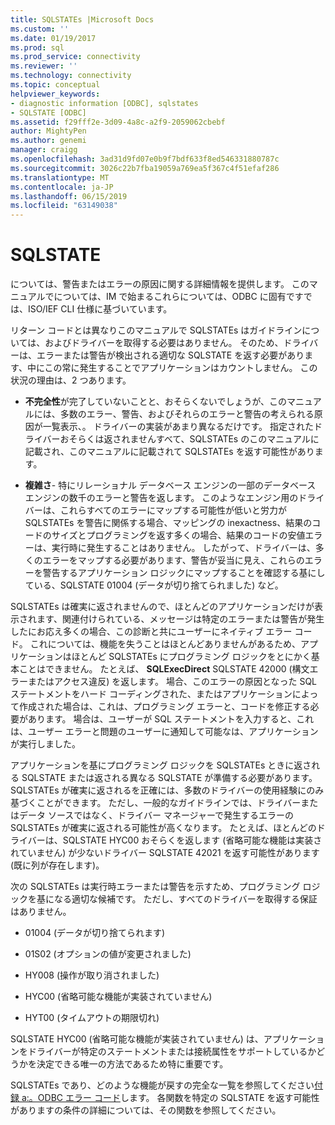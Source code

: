 ```yaml
---
title: SQLSTATEs |Microsoft Docs
ms.custom: ''
ms.date: 01/19/2017
ms.prod: sql
ms.prod_service: connectivity
ms.reviewer: ''
ms.technology: connectivity
ms.topic: conceptual
helpviewer_keywords:
- diagnostic information [ODBC], sqlstates
- SQLSTATE [ODBC]
ms.assetid: f29fff2e-3d09-4a8c-a2f9-2059062cbebf
author: MightyPen
ms.author: genemi
manager: craigg
ms.openlocfilehash: 3ad31d9fd07e0b9f7bdf633f8ed546331880787c
ms.sourcegitcommit: 3026c22b7fba19059a769ea5f367c4f51efaf286
ms.translationtype: MT
ms.contentlocale: ja-JP
ms.lasthandoff: 06/15/2019
ms.locfileid: "63149038"
---
```

# <a name="sqlstates"></a>SQLSTATE
については、警告またはエラーの原因に関する詳細情報を提供します。 このマニュアルでについては、IM で始まるこれらについては、ODBC に固有ですでは、ISO/IEF CLI 仕様に基づいています。  
  
 リターン コードとは異なりこのマニュアルで SQLSTATEs はガイドラインについては、およびドライバーを取得する必要はありません。 そのため、ドライバーは、エラーまたは警告が検出される適切な SQLSTATE を返す必要があります、中にこの常に発生することでアプリケーションはカウントしません。 この状況の理由は、2 つあります。  
  
-   **不完全性**が完了していないことと、おそらくないでしょうが、このマニュアルには、多数のエラー、警告、およびそれらのエラーと警告の考えられる原因が一覧表示、。 ドライバーの実装があまり異なるだけです。 指定されたドライバーおそらくは返されませんすべて、SQLSTATEs のこのマニュアルに記載され、このマニュアルに記載されて SQLSTATEs を返す可能性があります。  
  
-   **複雑さ**- 特にリレーショナル データベース エンジンの一部のデータベース エンジンの数千のエラーと警告を返します。 このようなエンジン用のドライバーは、これらすべてのエラーにマップする可能性が低いと労力が SQLSTATEs を警告に関係する場合、マッピングの inexactness、結果のコードのサイズとプログラミングを返す多くの場合、結果のコードの安値エラーは、実行時に発生することはありません。 したがって、ドライバーは、多くのエラーをマップする必要があります、警告が妥当に見え、これらのエラーを警告するアプリケーション ロジックにマップすることを確認する基にしている、SQLSTATE 01004 (データが切り捨てられました) など。  
  
 SQLSTATEs は確実に返されませんので、ほとんどのアプリケーションだけが表示されます、関連付けられている、メッセージは特定のエラーまたは警告が発生したにお応え多くの場合、この診断と共にユーザーにネイティブ エラー コード。 これについては、機能を失うことはほとんどありませんがあるため、アプリケーションはほとんど SQLSTATEs にプログラミング ロジックをとにかく基本ことはできません。 たとえば、 **SQLExecDirect** SQLSTATE 42000 (構文エラーまたはアクセス違反) を返します。 場合、このエラーの原因となった SQL ステートメントをハード コーディングされた、またはアプリケーションによって作成された場合は、これは、プログラミング エラーと、コードを修正する必要があります。 場合は、ユーザーが SQL ステートメントを入力すると、これは、ユーザー エラーと問題のユーザーに通知して可能なは、アプリケーションが実行しました。  
  
 アプリケーションを基にプログラミング ロジックを SQLSTATEs ときに返される SQLSTATE または返される異なる SQLSTATE が準備する必要があります。 SQLSTATEs が確実に返されるを正確には、多数のドライバーの使用経験にのみ基づくことができます。 ただし、一般的なガイドラインでは、ドライバーまたはデータ ソースではなく、ドライバー マネージャーで発生するエラーの SQLSTATEs が確実に返される可能性が高くなります。 たとえば、ほとんどのドライバーは、SQLSTATE HYC00 おそらくを返します (省略可能な機能は実装されていません) が少ないドライバー SQLSTATE 42021 を返す可能性があります (既に列が存在します)。  
  
 次の SQLSTATEs は実行時エラーまたは警告を示すため、プログラミング ロジックを基になる適切な候補です。 ただし、すべてのドライバーを取得する保証はありません。  
  
-   01004 (データが切り捨てられます)  
  
-   01S02 (オプションの値が変更されました)  
  
-   HY008 (操作が取り消されました)  
  
-   HYC00 (省略可能な機能が実装されていません)  
  
-   HYT00 (タイムアウトの期限切れ)  
  
 SQLSTATE HYC00 (省略可能な機能が実装されていません) は、アプリケーションをドライバーが特定のステートメントまたは接続属性をサポートしているかどうかを決定できる唯一の方法であるため特に重要です。  
  
 SQLSTATEs であり、どのような機能が戻すの完全な一覧を参照してください[付録 a:。ODBC エラー コード](../../../odbc/reference/appendixes/appendix-a-odbc-error-codes.md)します。 各関数を特定の SQLSTATE を返す可能性がありますの条件の詳細については、その関数を参照してください。
